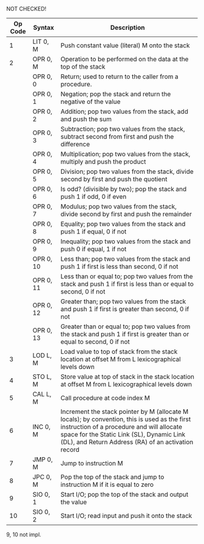 
NOT CHECKED!

| Op Code | Syntax   | Description |
|---------|---------|-------------|
| 1       | LIT 0, M  | Push constant value (literal) M onto the stack |
| 2       | OPR 0, M  | Operation to be performed on the data at the top of the stack |
|         | OPR 0, 0  | Return; used to return to the caller from a procedure. |
|         | OPR 0, 1  | Negation; pop the stack and return the negative of the value |
|         | OPR 0, 2  | Addition; pop two values from the stack, add and push the sum |
|         | OPR 0, 3  | Subtraction; pop two values from the stack, subtract second from first and push the difference |
|         | OPR 0, 4  | Multiplication; pop two values from the stack, multiply and push the product |
|         | OPR 0, 5  | Division; pop two values from the stack, divide second by first and push the quotient |
|         | OPR 0, 6  | Is odd? (divisible by two); pop the stack and push 1 if odd, 0 if even |
|         | OPR 0, 7  | Modulus; pop two values from the stack, divide second by first and push the remainder |
|         | OPR 0, 8  | Equality; pop two values from the stack and push 1 if equal, 0 if not |
|         | OPR 0, 9  | Inequality; pop two values from the stack and push 0 if equal, 1 if not |
|         | OPR 0, 10 | Less than; pop two values from the stack and push 1 if first is less than second, 0 if not |
|         | OPR 0, 11 | Less than or equal to; pop two values from the stack and push 1 if first is less than or equal to second, 0 if not |
|         | OPR 0, 12 | Greater than; pop two values from the stack and push 1 if first is greater than second, 0 if not |
|         | OPR 0, 13 | Greater than or equal to; pop two values from the stack and push 1 if first is greater than or equal to second, 0 if not |
| 3       | LOD L, M  | Load value to top of stack from the stack location at offset M from L lexicographical levels down |
| 4       | STO L, M  | Store value at top of stack in the stack location at offset M from L lexicographical levels down |
| 5       | CAL L, M  | Call procedure at code index M |
| 6       | INC 0, M  | Increment the stack pointer by M (allocate M locals); by convention, this is used as the first instruction of a procedure and will allocate space for the Static Link (SL), Dynamic Link (DL), and Return Address (RA) of an activation record |
| 7       | JMP 0, M  | Jump to instruction M |
| 8       | JPC 0, M  | Pop the top of the stack and jump to instruction M if it is equal to zero |
| 9       | SIO 0, 1  | Start I/O; pop the top of the stack and output the value |
| 10      | SIO 0, 2  | Start I/O; read input and push it onto the stack |

9, 10 not impl.